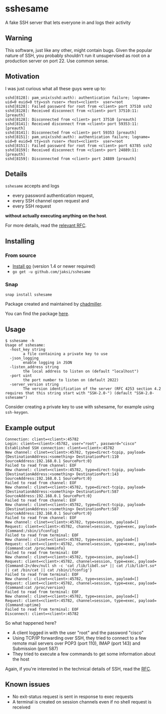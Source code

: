 # sshesame
A fake SSH server that lets everyone in and logs their activity

## Warning
This software, just like any other, might contain bugs. Given the popular nature of SSH, you probably shouldn't run it unsupervised as root on a production server on port 22. Use common sense.

## Motivation
I was just curious what all these guys were up to:
```
sshd[8128]: pam_unix(sshd:auth): authentication failure; logname= uid=0 euid=0 tty=ssh ruser= rhost=<client>  user=root
sshd[8128]: Failed password for root from <client> port 37510 ssh2
sshd[8128]: Received disconnect from <client> port 37510:11:  [preauth]
sshd[8128]: Disconnected from <client> port 37510 [preauth]
sshd[8141]: Received disconnect from <client> port 59353:11:  [preauth]
sshd[8141]: Disconnected from <client> port 59353 [preauth]
sshd[8151]: pam_unix(sshd:auth): authentication failure; logname= uid=0 euid=0 tty=ssh ruser= rhost=<client>  user=root
sshd[8151]: Failed password for root from <client> port 63785 ssh2
sshd[8159]: Received disconnect from <client> port 24889:11:  [preauth]
sshd[8159]: Disconnected from <client> port 24889 [preauth]
```

## Details
`sshesame` accepts and logs
* every password authentication request,
* every SSH channel open request and
* every SSH request

**without actually executing anything on the host**.

For more details, read the [relevant RFC](https://tools.ietf.org/html/rfc4254).

## Installing
### From source
* [Install go](https://golang.org/doc/install) (version 1.4 or newer required)
* `go get -u github.com/jaksi/sshesame`

### Snap
`snap install sshesame`

Package created and maintained by [chadmiller](https://github.com/chadmiller).

You can find the package [here](https://code.launchpad.net/~privacy-squad/+junk/sshesame-snap).

## Usage
```
$ sshesame -h
Usage of sshesame:
  -host_key string
    	a file containing a private key to use
  -json_logging
    	enable logging in JSON
  -listen_address string
    	the local address to listen on (default "localhost")
  -port uint
    	the port number to listen on (default 2022)
  -server_version string
    	The version identification of the server (RFC 4253 section 4.2 requires that this string start with "SSH-2.0-") (default "SSH-2.0-sshesame")
```
Consider creating a private key to use with sshesame, for example using `ssh-keygen`.

## Example output
```
Connection: client=<client>:45782
Login: client=<client>:45782, user="root", password="cisco"
Established SSH connection: client=<client>:45782
New channel: clinet=<client>:45782, type=direct-tcpip, payload={DestinationAddress:<something> DestinationPort:110 SourceAddress:192.168.0.1 SourcePort:0}
Failed to read from channel: EOF
New channel: clinet=<client>:45782, type=direct-tcpip, payload={DestinationAddress:<something> DestinationPort:143 SourceAddress:192.168.0.1 SourcePort:0}
Failed to read from channel: EOF
New channel: clinet=<client>:45782, type=direct-tcpip, payload={DestinationAddress:<something> DestinationPort:587 SourceAddress:192.168.0.1 SourcePort:0}
Failed to read from channel: EOF
New channel: clinet=<client>:45782, type=direct-tcpip, payload={DestinationAddress:<something> DestinationPort:587 SourceAddress:192.168.0.1 SourcePort:0}
Failed to read from channel: EOF
New channel: clinet=<client>:45782, type=session, payload=[]
Request: client=<client>:45782, channel=session, type=exec, payload={Command:/sbin/ifconfig}
Failed to read from terminal: EOF
New channel: clinet=<client>:45782, type=session, payload=[]
Request: client=<client>:45782, channel=session, type=exec, payload={Command:cat /proc/meminfo}
Failed to read from terminal: EOF
New channel: clinet=<client>:45782, type=session, payload=[]
Request: client=<client>:45782, channel=session, type=exec, payload={Command:2>/dev/null sh -c 'cat /lib/libdl.so* || cat /lib/librt.so* || cat /bin/cat || cat /sbin/ifconfig'}
Failed to read from terminal: EOF
New channel: clinet=<client>:45782, type=session, payload=[]
Request: client=<client>:45782, channel=session, type=exec, payload={Command:cat /proc/version}
Failed to read from terminal: EOF
New channel: clinet=<client>:45782, type=session, payload=[]
Request: client=<client>:45782, channel=session, type=exec, payload={Command:uptime}
Failed to read from terminal: EOF
Disconnect: client=<client>:45782
```
So what happened here?
* A client logged in with the user "root" and the password "cisco"
* Using TCP/IP forwarding over SSH, they tried to connect to a few remote mail servers over POP3 (port 110), IMAP (port 143) and Submission (port 587)
* They tried to execute a few commands to get some information about the host

Again, if you're interested in the technical details of SSH, read the [RFC](https://tools.ietf.org/html/rfc4254).

## Known issues
* No exit-status request is sent in response to exec requests
* A terminal is created on session channels even if no shell request is received
